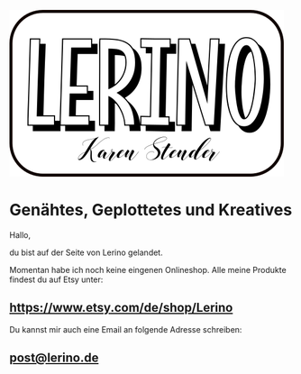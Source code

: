 
![ChangeMe](Lerino_neu.png)


# Genähtes, Geplottetes und Kreatives

Hallo,

du bist auf der Seite von Lerino gelandet.

Momentan habe ich noch keine eingenen Onlineshop. 
Alle meine Produkte findest du auf Etsy unter:

## https://www.etsy.com/de/shop/Lerino

Du kannst mir auch eine Email an folgende Adresse schreiben:

## post@lerino.de
